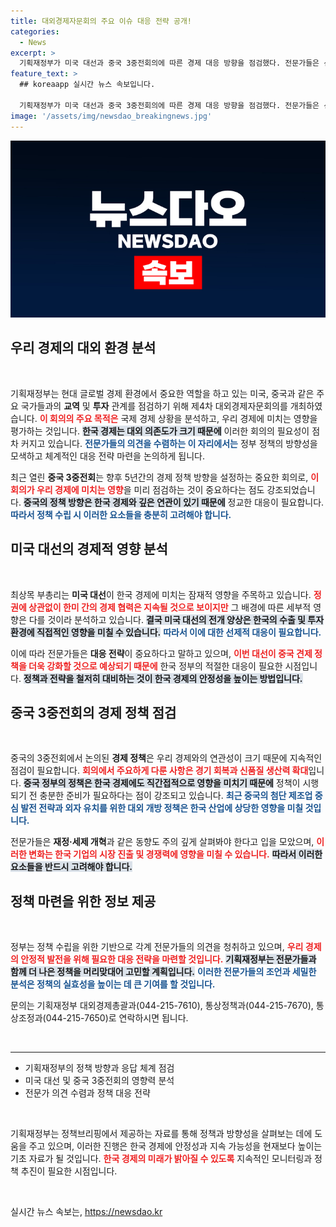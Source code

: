 ```yaml
---
title: 대외경제자문회의 주요 이슈 대응 전략 공개!
categories:
  - News
excerpt: >
  기획재정부가 미국 대선과 중국 3중전회의에 따른 경제 대응 방향을 점검했다. 전문가들은 선제적 대응 전략이 필요하다고 강조하며, 이를 통해 한국 경제의 미래를 밝히는 기회를 모색 중이다.
feature_text: >
  ## koreaapp 실시간 뉴스 속보입니다.

  기획재정부가 미국 대선과 중국 3중전회의에 따른 경제 대응 방향을 점검했다. 전문가들은 선제적 대응 전략이 필요하다고 강조하며, 이를 통해 한국 경제의 미래를 밝히는 기회를 모색 중이다.
image: '/assets/img/newsdao_breakingnews.jpg'
---
```


<p><img src="/assets/img/newsdao_breakingnews.jpg" alt="koreaapp 속보" /></p>

<h2 data-ke-size="size26">우리 경제의 대외 환경 분석</h2>

<p data-ke-size="size16">&nbsp;</p>

<p>기획재정부는 현대 글로벌 경제 환경에서 중요한 역할을 하고 있는 미국, 중국과 같은 주요 국가들과의 <strong>교역</strong> 및 <strong>투자</strong> 관계를 점검하기 위해 제4차 대외경제자문회의를 개최하였습니다. <b><span style="color: #ee2323;">이 회의의 주요 목적은</span></b> 국제 경제 상황을 분석하고, 우리 경제에 미치는 영향을 평가하는 것입니다. <b><span style="background-color: #21538527;">한국 경제는 대외 의존도가 크기 때문에</span></b> 이러한 회의의 필요성이 점차 커지고 있습니다. <b><span style="color: #1a5490;">전문가들의 의견을 수렴하는 이 자리에서는</span></b> 정부 정책의 방향성을 모색하고 체계적인 대응 전략 마련을 논의하게 됩니다.</p>

<p>최근 열린 <strong>중국 3중전회</strong>는 향후 5년간의 경제 정책 방향을 설정하는 중요한 회의로, <b><span style="color: #ee2323;">이 회의가 우리 경제에 미치는 영향</span></b>을 미리 점검하는 것이 중요하다는 점도 강조되었습니다. <b><span style="background-color: #21538527;">중국의 정책 방향은 한국 경제와 깊은 연관이 있기 때문에</span></b> 정교한 대응이 필요합니다. <b><span style="color: #1a5490;">따라서 정책 수립 시 이러한 요소들을 충분히 고려해야 합니다.</span></b></p>

<h2 data-ke-size="size26">미국 대선의 경제적 영향 분석</h2>

<p data-ke-size="size16">&nbsp;</p>

<p>최상목 부총리는 <strong>미국 대선</strong>이 한국 경제에 미치는 잠재적 영향을 주목하고 있습니다. <b><span style="color: #ee2323;">정권에 상관없이 한미 간의 경제 협력은 지속될 것으로 보이지만</span></b> 그 배경에 따른 세부적 영향은 다를 것이라 분석하고 있습니다. <b><span style="background-color: #21538527;">결국 미국 대선의 전개 양상은 한국의 수출 및 투자 환경에 직접적인 영향을 미칠 수 있습니다.</span></b> <b><span style="color: #1a5490;">따라서 이에 대한 선제적 대응이 필요합니다.</span></b></p>

<p>이에 따라 전문가들은 <strong>대응 전략</strong>이 중요하다고 말하고 있으며, <b><span style="color: #ee2323;">이번 대선이 중국 견제 정책을 더욱 강화할 것으로 예상되기 때문에</span></b> 한국 정부의 적절한 대응이 필요한 시점입니다. <b><span style="background-color: #21538527;">정책과 전략을 철저히 대비하는 것이 한국 경제의 안정성을 높이는 방법입니다.</span></b></p>

<h2 data-ke-size="size26">중국 3중전회의 경제 정책 점검</h2>

<p data-ke-size="size16">&nbsp;</p>

<p>중국의 3중전회에서 논의된 <strong>경제 정책</strong>은 우리 경제와의 연관성이 크기 때문에 지속적인 점검이 필요합니다. <b><span style="color: #ee2323;">회의에서 주요하게 다룬 사항은 경기 회복과 신품질 생산력 확대</span></b>입니다. <b><span style="background-color: #21538527;">중국 정부의 정책은 한국 경제에도 직간접적으로 영향을 미치기 때문에</span></b> 정책이 시행되기 전 충분한 준비가 필요하다는 점이 강조되고 있습니다. <b><span style="color: #1a5490;">최근 중국의 첨단 제조업 중심 발전 전략과 외자 유치를 위한 대외 개방 정책은 한국 산업에 상당한 영향을 미칠 것입니다.</span></b></p>

<p>전문가들은 <strong>재정·세제 개혁</strong>과 같은 동향도 주의 깊게 살펴봐야 한다고 입을 모았으며, <b><span style="color: #ee2323;">이러한 변화는 한국 기업의 시장 진출 및 경쟁력에 영향을 미칠 수 있습니다.</span></b> <b><span style="background-color: #21538527;">따라서 이러한 요소들을 반드시 고려해야 합니다.</span></b></p>

<h2 data-ke-size="size26">정책 마련을 위한 정보 제공</h2>

<p data-ke-size="size16">&nbsp;</p>

<p>정부는 정책 수립을 위한 기반으로 각계 전문가들의 의견을 청취하고 있으며, <b><span style="color: #ee2323;">우리 경제의 안정적 발전을 위해 필요한 대응 전략을 마련할 것입니다.</span></b> <b><span style="background-color: #21538527;">기획재정부는 전문가들과 함께 더 나은 정책을 머리맞대어 고민할 계획입니다.</span></b> <b><span style="color: #1a5490;">이러한 전문가들의 조언과 세밀한 분석은 정책의 실효성을 높이는 데 큰 기여를 할 것입니다.</span></b></p>

<p>문의는 기획재정부 대외경제총괄과(044-215-7610), 통상정책과(044-215-7670), 통상조정과(044-215-7650)로 연락하시면 됩니다. </p>

<p data-ke-size="size16">&nbsp;</p>

<hr style="border-width: 1px; border-color: #ccc;"/>

<ul>
  <li>기획재정부의 정책 방향과 응답 체계 점검</li>
  <li>미국 대선 및 중국 3중전회의 영향력 분석</li>
  <li>전문가 의견 수렴과 정책 대응 전략</li>
</ul>

<p data-ke-size="size16">&nbsp;</p> 

<p>기획재정부는 정책브리핑에서 제공하는 자료를 통해 정책과 방향성을 살펴보는 데에 도움을 주고 있으며, 이러한 진행은 한국 경제에 안정성과 지속 가능성을 현재보다 높이는 기초 자료가 될 것입니다. <b><span style="color: #ee2323;">한국 경제의 미래가 밝아질 수 있도록</span></b> 지속적인 모니터링과 정책 추진이 필요한 시점입니다. </p>

<p data-ke-size="size16">&nbsp;</p>
실시간 뉴스 속보는, <a href="https://newsdao.kr" rel="dofollow">https://newsdao.kr</a>


